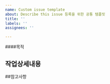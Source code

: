 ```yaml
---
name: Custom issue template
about: Describe this issue 등록을 위한 공통 템플릿
title: ''
labels: ''
assignees: ''

---
```


####목적
>
## 작업상세내용
>
##참고사항
